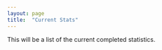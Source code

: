 ```yaml
---
layout: page
title:  "Current Stats"
---
```


This will be a list of the current completed statistics.